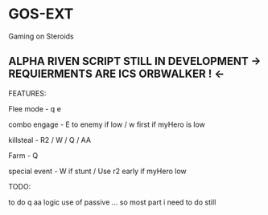# GOS-EXT
Gaming on Steroids

ALPHA RIVEN SCRIPT STILL IN DEVELOPMENT
 -> REQUIERMENTS ARE ICS ORBWALKER ! <-
-------------------------------------------------
FEATURES:

Flee mode - q e 

combo engage - E to enemy if low / w first if myHero is low 

killsteal - R2 / W / Q / AA 

Farm - Q 

special event - W if stunt / Use r2 early if myHero low 

TODO:

to do q aa logic use of passive ... so most part i need to do still  
